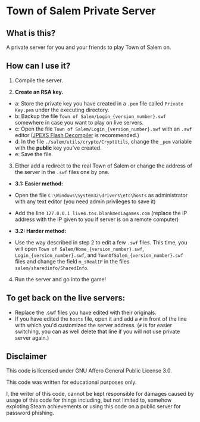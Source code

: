 # Town of Salem Private Server

## What is this?

A private server for you and your friends to play Town of Salem on.

## How can I use it?

1. Compile the server.

2. **Create an RSA key.**

- a: Store the private key you have created in a `.pem` file called `Private Key.pem` under the executing directory.
- b: Backup the file `Town of Salem/Login_{version_number}.swf` somewhere in case you want to play on live servers.
- c: Open the file `Town of Salem/Login_{version_number}.swf` with an `.swf` editor ([JPEXS Flash Decompiler](https://www.free-decompiler.com/flash/) is recommended.)
- d: In the file `./salem/utils/crypto/CryptUtils`, change the `_pem` variable with the **public** key you've created.
- e: Save the file.

3. Either add a redirect to the real Town of Salem or change the address of the server in the `.swf` files one by one.
- **3.1: Easier method:**
- Open the file `C:\Windows\System32\drivers\etc\hosts` as administrator with any text editor (you need admin privileges to save it)
- Add the line `127.0.0.1 live4.tos.blankmediagames.com` (replace the IP address with the IP given to you if server is on a remote computer)

- **3.2: Harder method:**
- Use the way described in step 2 to edit a few `.swf` files. This time, you will open `Town of Salem/Home_{version_number}.swf`, `Login_{version_number}.swf`, and `TownOfSalem_{version_number}.swf` files and change the field `m_sRealIP` in the files `salem/sharedinfo/SharedInfo`.

4. Run the server and go into the game!

## To get back on the live servers:

- Replace the .swf files you have edited with their originals.
- If you have edited the `hosts` file, open it and add a `#` in front of the line with which you'd customized the server address. (`#` is for easier switching, you can as well delete that line if you will not use private server again.)

## Disclaimer

This code is licensed under GNU Affero General Public License 3.0.

This code was written for educational purposes only.

I, the writer of this code, cannot be kept responsible for damages caused by usage of this code for things including, but not limited to, somehow exploting Steam achievements or using this code on a public server for password phishing.

